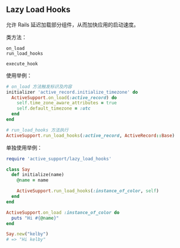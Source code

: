 ## Lazy Load Hooks

允许 Rails 延迟加载部分组件，从而加快应用的启动速度。

类方法：

```
on_load
run_load_hooks

execute_hook
```

使用举例：

```ruby
# on_load 方法触发标识及内容
initializer 'active_record.initialize_timezone' do
  ActiveSupport.on_load(:active_record) do
    self.time_zone_aware_attributes = true
    self.default_timezone = :utc
  end
end
```

```ruby
# run_load_hooks 方法执行
ActiveSupport.run_load_hooks(:active_record, ActiveRecord::Base)
```

单独使用举例：

```ruby
require 'active_support/lazy_load_hooks'

class Say
  def initialize(name)
    @name = name

    ActiveSupport.run_load_hooks(:instance_of_color, self)
  end
end

ActiveSupport.on_load :instance_of_color do
  puts "Hi #{@name}"
end

Say.new("kelby")
# => "Hi kelby"
```
